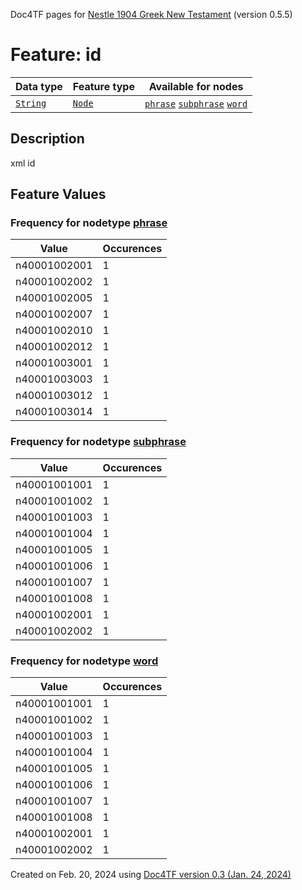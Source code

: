 Doc4TF pages for [Nestle 1904 Greek New Testament](https://github.com/saulocantanhede/tfgreek2/tree/master/tf) (version 0.5.5)
# Feature: id
Data type|Feature type|Available for nodes
---|---|---
[`String`](featurebydatatype.md#string)|[`Node`](featurebytype.md#node)| [`phrase`](featurebynodetype.md#phrase)  [`subphrase`](featurebynodetype.md#subphrase)  [`word`](featurebynodetype.md#word) 
## Description
xml id
## Feature Values
### Frequency for nodetype [phrase](featurebynodetype.md#phrase)
Value|Occurences
---|---
n40001002001|1
n40001002002|1
n40001002005|1
n40001002007|1
n40001002010|1
n40001002012|1
n40001003001|1
n40001003003|1
n40001003012|1
n40001003014|1
### Frequency for nodetype [subphrase](featurebynodetype.md#subphrase)
Value|Occurences
---|---
n40001001001|1
n40001001002|1
n40001001003|1
n40001001004|1
n40001001005|1
n40001001006|1
n40001001007|1
n40001001008|1
n40001002001|1
n40001002002|1
### Frequency for nodetype [word](featurebynodetype.md#word)
Value|Occurences
---|---
n40001001001|1
n40001001002|1
n40001001003|1
n40001001004|1
n40001001005|1
n40001001006|1
n40001001007|1
n40001001008|1
n40001002001|1
n40001002002|1
 

Created on Feb. 20, 2024 using [Doc4TF  version 0.3 (Jan. 24, 2024)](https://github.com/tonyjurg/Doc4TF) 